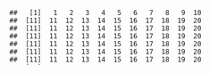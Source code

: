 
<pre style="max-height: 100px; overflow-y: auto;">
<code>##   [1]   1   2   3   4   5   6   7   8   9  10
##  [11]  11  12  13  14  15  16  17  18  19  20
##  [11]  11  12  13  14  15  16  17  18  19  20
##  [11]  11  12  13  14  15  16  17  18  19  20
##  [11]  11  12  13  14  15  16  17  18  19  20
##  [11]  11  12  13  14  15  16  17  18  19  20
##  [11]  11  12  13  14  15  16  17  18  19  20
##  [11]  11  12  13  14  15  16  17  18  19  20
##  [11]  11  12  13  14  15  16  17  18  19  20
##  [11]  11  12  13  14  15  16  17  18  19  20
##  [11]  11  12  13  14  15  16  17  18  19  20
## [11]  11  12  13  14  15  16  17  18  19  20</code>
</pre>
